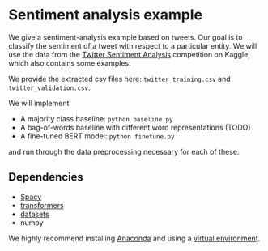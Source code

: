 # Sentiment analysis example
We give a sentiment-analysis example based on tweets.
Our goal is to classify the sentiment of a tweet with respect to a particular entity.
We will use the data from the
[Twitter Sentiment Analysis](https://www.kaggle.com/datasets/jp797498e/twitter-entity-sentiment-analysis)
competition on Kaggle, which also contains some examples.

We provide the extracted csv files here: `twitter_training.csv` and `twitter_validation.csv`.

We will implement
* A majority class baseline: `python baseline.py`
* A bag-of-words baseline with different word representations (TODO)
* A fine-tuned BERT model: `python finetune.py`
 
and run through the data preprocessing necessary for each of these.

## Dependencies
* [Spacy](https://spacy.io/usage)
* [transformers](https://huggingface.co/docs/transformers/installation)
* [datasets](https://huggingface.co/docs/datasets/installation)
* numpy

We highly recommend installing [Anaconda](https://docs.anaconda.com/anaconda/install/)
and using a
[virtual environment](https://docs.conda.io/projects/conda/en/latest/user-guide/tasks/manage-environments.html).
